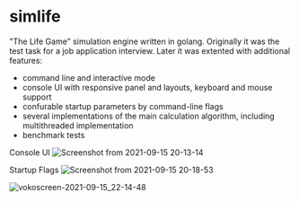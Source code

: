 # simlife
"The Life Game" simulation engine written in golang. Originally it was the test task for a job application interview. Later it was extented with additional features: 
 - command line and interactive mode
 - console UI with responsive panel and layouts, keyboard and mouse support
 - confurable startup parameters by command-line flags
 - several implementations of the main calculation algorithm, including multithreaded implementation
 - benchmark tests

Console UI
![Screenshot from 2021-09-15 20-13-14](https://user-images.githubusercontent.com/41936843/133461802-475c712e-6fb3-4b7b-b560-e9ee344a19bc.png)

Startup Flags
![Screenshot from 2021-09-15 20-18-53](https://user-images.githubusercontent.com/41936843/133461777-97735d87-612e-4fb9-979c-48a8af7deddf.png)


![vokoscreen-2021-09-15_22-14-48](https://user-images.githubusercontent.com/41936843/133479356-913399ff-181c-4b74-9a67-8bd9d4e5755a.gif)
